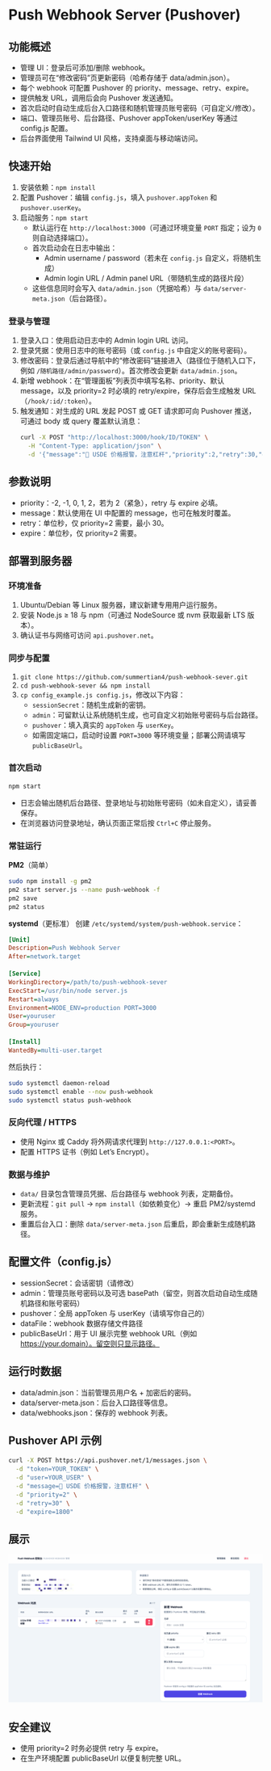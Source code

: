 # Push Webhook Server (Pushover)

## 功能概述
- 管理 UI：登录后可添加/删除 webhook。
- 管理员可在“修改密码”页更新密码（哈希存储于 data/admin.json）。
- 每个 webhook 可配置 Pushover 的 priority、message、retry、expire。
- 提供触发 URL，调用后会向 Pushover 发送通知。
- 首次启动时自动生成后台入口路径和随机管理员账号密码（可自定义/修改）。
- 端口、管理员账号、后台路径、Pushover appToken/userKey 等通过 config.js 配置。
- 后台界面使用 Tailwind UI 风格，支持桌面与移动端访问。
  
## 快速开始
1. 安装依赖：`npm install`
2. 配置 Pushover：编辑 `config.js`，填入 `pushover.appToken` 和 `pushover.userKey`。
3. 启动服务：`npm start`
   - 默认运行在 `http://localhost:3000`（可通过环境变量 `PORT` 指定；设为 `0` 则自动选择端口）。
   - 首次启动会在日志中输出：
     - Admin username / password（若未在 `config.js` 自定义，将随机生成）
     - Admin login URL / Admin panel URL（带随机生成的路径片段）
   - 这些信息同时会写入 `data/admin.json`（凭据哈希）与 `data/server-meta.json`（后台路径）。

### 登录与管理
1. 登录入口：使用启动日志中的 Admin login URL 访问。
2. 登录凭据：使用日志中的账号密码（或 `config.js` 中自定义的账号密码）。
3. 修改密码：登录后通过导航中的“修改密码”链接进入（路径位于随机入口下，例如 `/随机路径/admin/password`）。首次修改会更新 `data/admin.json`。
4. 新增 webhook：在“管理面板”列表页中填写名称、priority、默认 message，以及 priority=2 时必填的 retry/expire，保存后会生成触发 URL（`/hook/:id/:token`）。
5. 触发通知：对生成的 URL 发起 POST 或 GET 请求即可向 Pushover 推送，可通过 body 或 query 覆盖默认消息：
   ```bash
   curl -X POST "http://localhost:3000/hook/ID/TOKEN" \
     -H "Content-Type: application/json" \
     -d '{"message":"🚨 USDE 价格报警，注意杠杆","priority":2,"retry":30,"expire":1800}'
   ```

## 参数说明
- priority：-2, -1, 0, 1, 2，若为 2（紧急），retry 与 expire 必填。
- message：默认使用在 UI 中配置的 message，也可在触发时覆盖。
- retry：单位秒，仅 priority=2 需要，最小 30。
- expire：单位秒，仅 priority=2 需要。

## 部署到服务器
### 环境准备
1. Ubuntu/Debian 等 Linux 服务器，建议新建专用用户运行服务。
2. 安装 Node.js ≥ 18 与 npm（可通过 NodeSource 或 nvm 获取最新 LTS 版本）。
3. 确认证书与网络可访问 `api.pushover.net`。

### 同步与配置
1. `git clone https://github.com/summertian4/push-webhook-sever.git`
2. `cd push-webhook-sever && npm install`
3. `cp config_example.js config.js`，修改以下内容：
   - `sessionSecret`：随机生成新的密钥。
   - `admin`：可留默认让系统随机生成，也可自定义初始账号密码与后台路径。
   - `pushover`：填入真实的 `appToken` 与 `userKey`。
   - 如需固定端口，启动时设置 `PORT=3000` 等环境变量；部署公网请填写 `publicBaseUrl`。

### 首次启动
```bash
npm start
```
- 日志会输出随机后台路径、登录地址与初始账号密码（如未自定义），请妥善保存。
- 在浏览器访问登录地址，确认页面正常后按 `Ctrl+C` 停止服务。

### 常驻运行
**PM2**（简单）
```bash
sudo npm install -g pm2
pm2 start server.js --name push-webhook -f
pm2 save
pm2 status
```

**systemd**（更标准）
创建 `/etc/systemd/system/push-webhook.service`：
```ini
[Unit]
Description=Push Webhook Server
After=network.target

[Service]
WorkingDirectory=/path/to/push-webhook-sever
ExecStart=/usr/bin/node server.js
Restart=always
Environment=NODE_ENV=production PORT=3000
User=youruser
Group=youruser

[Install]
WantedBy=multi-user.target
```
然后执行：
```bash
sudo systemctl daemon-reload
sudo systemctl enable --now push-webhook
sudo systemctl status push-webhook
```

### 反向代理 / HTTPS
- 使用 Nginx 或 Caddy 将外网请求代理到 `http://127.0.0.1:<PORT>`。
- 配置 HTTPS 证书（例如 Let’s Encrypt）。

### 数据与维护
- `data/` 目录包含管理员凭据、后台路径与 webhook 列表，定期备份。
- 更新流程：`git pull` → `npm install`（如依赖变化）→ 重启 PM2/systemd 服务。
- 重置后台入口：删除 `data/server-meta.json` 后重启，即会重新生成随机路径。

## 配置文件（config.js）
- sessionSecret：会话密钥（请修改）
- admin：管理员账号密码以及可选 basePath（留空，则首次启动自动生成随机路径和账号密码）
- pushover：全局 appToken 与 userKey（请填写你自己的）
- dataFile：webhook 数据存储文件路径
- publicBaseUrl：用于 UI 展示完整 webhook URL（例如 https://your.domain）。留空则只显示路径。

## 运行时数据
- data/admin.json：当前管理员用户名 + 加密后的密码。
- data/server-meta.json：后台入口路径等信息。
- data/webhooks.json：保存的 webhook 列表。

## Pushover API 示例
```bash
curl -X POST https://api.pushover.net/1/messages.json \
  -d "token=YOUR_TOKEN" \
  -d "user=YOUR_USER" \
  -d "message=🚨 USDE 价格报警，注意杠杆" \
  -d "priority=2" \
  -d "retry=30" \
  -d "expire=1800"
```

## 展示

  ![示例界面](docs/screenshots/example.png)

## 安全建议
- 使用 priority=2 时务必提供 retry 与 expire。
- 在生产环境配置 publicBaseUrl 以便复制完整 URL。
